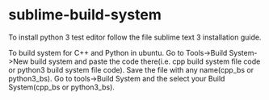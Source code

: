 # sublime-build-system

To install python 3 test editor follow the file sublime text 3 installation guide.

To build system for C++ and Python in ubuntu. Go to Tools->Build System->New build system and paste the code there(i.e. cpp build system file code or python3 build system file code). Save the file with any name(cpp_bs or python3_bs). Go to tools->Build System and the select your Build System(cpp_bs or python3_bs).

